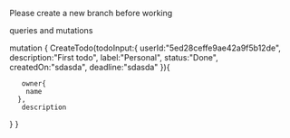 Please create a new branch before working

queries and mutations

mutation {
  CreateTodo(todoInput:{
    userId:"5ed28ceffe9ae42a9f5b12de",
    description:"First todo",
    label:"Personal",
    status:"Done",
    createdOn:"sdasda",
    deadline:"sdasda"
  }){
       
       owner{
        name
      },
       description
  }
}